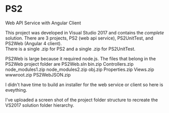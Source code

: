 # PS2
Web API Service with Angular Client

This project was developed in Visual Studio 2017 and contains the *complete* solution.  There are 3 projects, PS2 (web api service), PS2UnitTest, and PS2Web (Angular 4 client).  
There is a single .zip for PS2 and a single .zip for PS2UnitTest.

PS2Web is large because it required node.js.  The files that belong in the PS2Web project folder are
  PS2Web.sln
  bin.zip
  Controllers.zip
  node_modules1.zip
  node_modules2.zip
  obj.zip
  Properties.zip
  Views.zip
  wwwroot.zip
  PS2WebJSON.zip
  
  I didn't have time to build an installer for the web service or client so here is eveything.  
  
  I've uploaded a screen shot of the project folder structure to recreate the VS2017 solution folder hierarchy.
